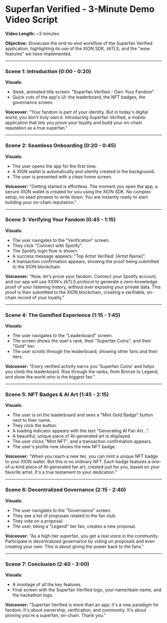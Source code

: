 # Superfan Verified - 3-Minute Demo Video Script

**Video Length:** ~3 minutes

**Objective:** Showcase the end-to-end workflow of the Superfan Verified application, highlighting its use of the XION SDK, zkTLS, and the "wow features" we have implemented.

---

### Scene 1: Introduction (0:00 - 0:20)

**Visuals:**
*   Sleek, animated title screen: "Superfan Verified - Own Your Fandom"
*   Quick cuts of the app's UI: the leaderboard, the NFT badges, the governance screen.

**Voiceover:**
"Your fandom is part of your identity. But in today's digital world, you don't truly own it. Introducing Superfan Verified, a mobile application that lets you prove your loyalty and build your on-chain reputation as a true superfan."

---

### Scene 2: Seamless Onboarding (0:20 - 0:45)

**Visuals:**
*   The user opens the app for the first time.
*   A XION wallet is automatically and silently created in the background.
*   The user is presented with a clean home screen.

**Voiceover:**
"Getting started is effortless. The moment you open the app, a secure XION wallet is created for you using the XION SDK. No complex setup, no seed phrases to write down. You are instantly ready to start building your on-chain reputation."

---

### Scene 3: Verifying Your Fandom (0:45 - 1:15)

**Visuals:**
*   The user navigates to the "Verification" screen.
*   They click "Connect with Spotify".
*   The Spotify login flow is shown.
*   A success message appears: "Top Artist Verified: [Artist Name]".
*   A transaction confirmation appears, showing the proof being submitted to the XION blockchain.

**Voiceover:**
"Now, let's prove your fandom. Connect your Spotify account, and our app will use XION's zkTLS protocol to generate a zero-knowledge proof of your listening history, without ever exposing your private data. This proof is then submitted to the XION blockchain, creating a verifiable, on-chain record of your loyalty."

---

### Scene 4: The Gamified Experience (1:15 - 1:45)

**Visuals:**
*   The user navigates to the "Leaderboard" screen.
*   The screen shows the user's rank, their "Superfan Coins", and their "Gold" tier.
*   The user scrolls through the leaderboard, showing other fans and their tiers.

**Voiceover:**
"Every verified activity earns you 'Superfan Coins' and helps you climb the leaderboard. Rise through the ranks, from Bronze to Legend, and show the world who is the biggest fan."

---

### Scene 5: NFT Badges & AI Art (1:45 - 2:15)

**Visuals:**
*   The user is on the leaderboard and sees a "Mint Gold Badge" button next to their name.
*   They click the button.
*   A loading indicator appears with the text "Generating AI Fan Art...".
*   A beautiful, unique piece of AI-generated art is displayed.
*   The user clicks "Mint NFT", and a transaction confirmation appears.
*   The user's profile now shows the new NFT badge.

**Voiceover:**
"When you reach a new tier, you can mint a unique NFT badge to your XION wallet. But this is no ordinary NFT. Each badge features a one-of-a-kind piece of AI-generated fan art, created just for you, based on your favorite artist. It's a true testament to your dedication."

---

### Scene 6: Decentralized Governance (2:15 - 2:40)

**Visuals:**
*   The user navigates to the "Governance" screen.
*   They see a list of proposals related to the fan club.
*   They vote on a proposal.
*   The user, being a "Legend" tier fan, creates a new proposal.

**Voiceover:**
"As a high-tier superfan, you get a real voice in the community. Participate in decentralized governance by voting on proposals and even creating your own. This is about giving the power back to the fans."

---

### Scene 7: Conclusion (2:40 - 3:00)

**Visuals:**
*   A montage of all the key features.
*   Final screen with the Superfan Verified logo, your name/team name, and the hackathon logo.

**Voiceover:**
"Superfan Verified is more than an app; it's a new paradigm for fandom. It's about ownership, verification, and community. It's about proving you're a superfan, on-chain. Thank you."
